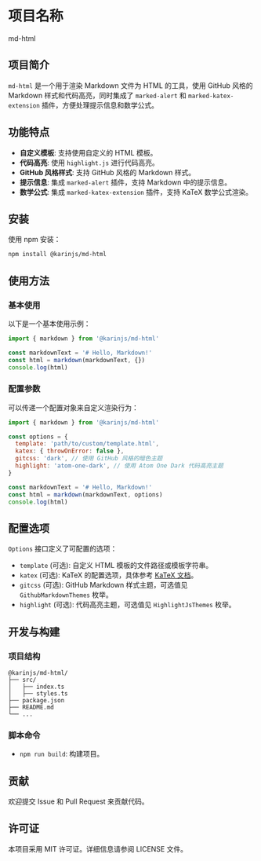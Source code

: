 # 项目名称

md-html

## 项目简介

`md-html` 是一个用于渲染 Markdown 文件为 HTML 的工具，使用 GitHub 风格的 Markdown 样式和代码高亮，同时集成了 `marked-alert` 和 `marked-katex-extension` 插件，方便处理提示信息和数学公式。

## 功能特点

- **自定义模板**: 支持使用自定义的 HTML 模板。
- **代码高亮**: 使用 `highlight.js` 进行代码高亮。
- **GitHub 风格样式**: 支持 GitHub 风格的 Markdown 样式。
- **提示信息**: 集成 `marked-alert` 插件，支持 Markdown 中的提示信息。
- **数学公式**: 集成 `marked-katex-extension` 插件，支持 KaTeX 数学公式渲染。

## 安装

使用 npm 安装：

```bash
npm install @karinjs/md-html
```

## 使用方法

### 基本使用

以下是一个基本使用示例：

```javascript
import { markdown } from '@karinjs/md-html'

const markdownText = '# Hello, Markdown!'
const html = markdown(markdownText, {})
console.log(html)
```

### 配置参数

可以传递一个配置对象来自定义渲染行为：

```javascript
import { markdown } from '@karinjs/md-html'

const options = {
  template: 'path/to/custom/template.html',
  katex: { throwOnError: false },
  gitcss: 'dark', // 使用 GitHub 风格的暗色主题
  highlight: 'atom-one-dark', // 使用 Atom One Dark 代码高亮主题
}

const markdownText = '# Hello, Markdown!'
const html = markdown(markdownText, options)
console.log(html)
```

## 配置选项

`Options` 接口定义了可配置的选项：

- `template` (可选): 自定义 HTML 模板的文件路径或模板字符串。
- `katex` (可选): KaTeX 的配置选项，具体参考 [KaTeX 文档](https://katex.org/docs/options.html)。
- `gitcss` (可选): GitHub Markdown 样式主题，可选值见 `GithubMarkdownThemes` 枚举。
- `highlight` (可选): 代码高亮主题，可选值见 `HighlightJsThemes` 枚举。

## 开发与构建

### 项目结构

```
@karinjs/md-html/
├── src/
│   ├── index.ts
│   ├── styles.ts
├── package.json
├── README.md
└── ...
```

### 脚本命令

- `npm run build`: 构建项目。

## 贡献

欢迎提交 Issue 和 Pull Request 来贡献代码。

## 许可证

本项目采用 MIT 许可证。详细信息请参阅 LICENSE 文件。
